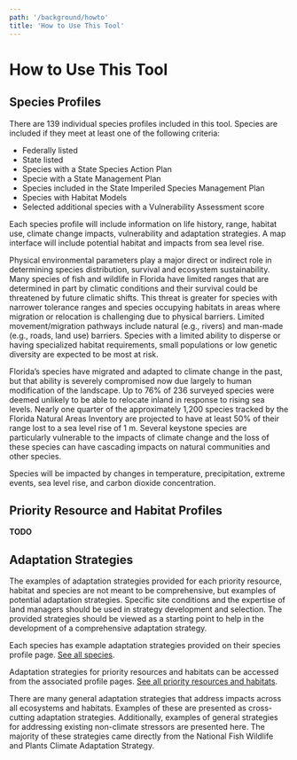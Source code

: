 ```yaml
---
path: '/background/howto'
title: 'How to Use This Tool'
---
```


# How to Use This Tool

## Species Profiles

There are 139 individual species profiles included in this tool. Species are included if they meet at least one of the following criteria:

- Federally listed
- State listed
- Species with a State Species Action Plan
- Specie with a State Management Plan
- Species included in the State Imperiled Species Management Plan
- Species with Habitat Models
- Selected additional species with a Vulnerability Assessment score

Each species profile will include information on life history, range, habitat use, climate change impacts, vulnerability and adaptation strategies. A map interface will include potential habitat and impacts from sea level rise.

Physical environmental parameters play a major direct or indirect role in determining species distribution, survival and ecosystem sustainability. Many species of fish and wildlife in Florida have limited ranges that are determined in part by climatic conditions and their survival could be threatened by future climatic shifts. This threat is greater for species with narrower tolerance ranges and species occupying habitats in areas where migration or relocation is challenging due to physical barriers. Limited movement/migration pathways include natural (e.g., rivers) and man-made (e.g., roads, land use) barriers. Species with a limited ability to disperse or having specialized habitat requirements, small populations or low genetic diversity are expected to be most at risk.

Florida’s species have migrated and adapted to climate change in the past, but that ability is severely compromised now due largely to human modification of the landscape. Up to 76% of 236 surveyed species were deemed unlikely to be able to relocate inland in response to rising sea levels. Nearly one quarter of the approximately 1,200 species tracked by the Florida Natural Areas Inventory are projected to have at least 50% of their range lost to a sea level rise of 1 m. Several keystone species are particularly vulnerable to the impacts of climate change and the loss of these species can have cascading impacts on natural communities and other species.

Species will be impacted by changes in temperature, precipitation, extreme events, sea level rise, and carbon dioxide concentration.

## Priority Resource and Habitat Profiles

**TODO**

## Adaptation Strategies

The examples of adaptation strategies provided for each priority resource, habitat and species are not meant to be comprehensive, but examples of potential adaptation strategies. Specific site conditions and the expertise of land managers should be used in strategy development and selection. The provided strategies should be viewed as a starting point to help in the development of a comprehensive adaptation strategy.

Each species has example adaptation strategies provided on their species profile page. [See all species](/species).

Adaptation strategies for priority resources and habitats can be accessed from the associated profile pages. [See all priority resources and habitats](/habitats).

There are many general adaptation strategies that address impacts across all ecosystems and habitats. Examples of these are presented as cross-cutting adaptation strategies. Additionally, examples of general strategies for addressing existing non-climate stressors are presented here. The majority of these strategies came directly from the National Fish Wildlife and Plants Climate Adaptation Strategy.
